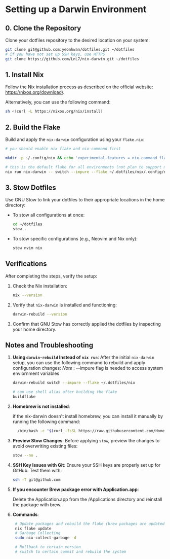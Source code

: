 # Setting up a Darwin Environment

## 0. Clone the Repository

Clone your dotfiles repository to the desired location on your system:

```bash
git clone git@github.com:yeonhwan/dotfiles.git ~/dotfiles
# if you have not set up SSH keys, use HTTPS
git clone https://github.com/LnL7/nix-darwin.git ~/dotfiles
```

## 1. Install Nix

Follow the Nix installation process as described on the official website: <https://nixos.org/download/>.

Alternatively, you can use the following command:

```bash
sh <(curl -L https://nixos.org/nix/install)
```

## 2. Build the Flake

Build and apply the `nix-darwin` configuration using your `flake.nix`:

```bash
# you should enable nix flake and nix-command first

mkdir -p ~/.config/nix && echo 'experimental-features = nix-command flakes' >> ~/.config/nix/nix.conf

# this is the default flake for all environments (not plan to support multiple environments yet)
nix run nix-darwin -- switch --impure --flake ~/.dotfiles/nix/.config/nix#default
```

## 3. Stow Dotfiles

Use GNU Stow to link your dotfiles to their appropriate locations in the home directory:

- To stow all configurations at once:

  ```bash
  cd ~/dotfiles
  stow .
  ```

- To stow specific configurations (e.g., Neovim and Nix only):

  ```bash
  stow nvim nix
  ```

## Verifications

After completing the steps, verify the setup:

1. Check the Nix installation:

   ```bash
   nix --version
   ```

2. Verify that `nix-darwin` is installed and functioning:

   ```bash
   darwin-rebuild --version
   ```

3. Confirm that GNU Stow has correctly applied the dotfiles by inspecting your home directory.

## Notes and Troubleshooting

1. **Using `darwin-rebuild` Instead of `nix run`**:
   After the initial `nix-darwin` setup, you can use the following command to rebuild and apply configuration changes:
   _Note_ : --impure flag is needed to access system enviornment variables

   ```bash
   darwin-rebuild switch --impure --flake ~/.dotfiles/nix

   # can use shell alias after building the flake
   buildflake
   ```

2. **Homebrew is not installed**:

   if the nix-darwin doesn't install homebrew, you can install it manually by running the following command:

   ```bash
     /bin/bash -c "$(curl -fsSL https://raw.githubusercontent.com/Homebrew/install/HEAD/install.sh)"
   ```

3. **Preview Stow Changes**:
   Before applying `stow`, preview the changes to avoid overwriting existing files:

   ```bash
   stow --no .
   ```

4. **SSH Key Issues with Git**:
   Ensure your SSH keys are properly set up for GitHub. Test them with:

   ```bash
   ssh -T git@github.com
   ```

5. **If you encounter Brew package error with Application.app**:

   Delete the Application.app from the /Applications directory and reinstall the package with brew.

6. **Commands**:

   ```bash
    # Update packages and rebuild the flake (brew packages are updated when rebuilding is done)
    nix flake update
    # Garbage Collecting
    sudo nix-collect-garbage -d

    # Rollback to certain version
    # switch to certain commit and rebuild the system
   ```
